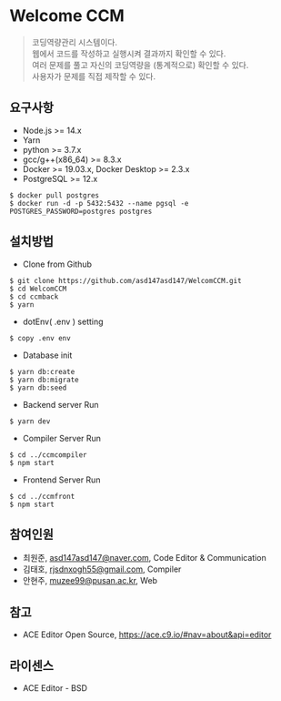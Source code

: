 # Welcome CCM 

> 코딩역량관리 시스템이다.  
> 웹에서 코드를 작성하고 실행시켜 결과까지 확인할 수 있다.  
> 여러 문제를 풀고 자신의 코딩역량을 (통계적으로) 확인할 수 있다.  
> 사용자가 문제를 직접 제작할 수 있다.

## 요구사항

- Node.js >= 14.x
- Yarn
- python >= 3.7.x
- gcc/g++(x86_64) >= 8.3.x
- Docker >= 19.03.x, Docker Desktop >= 2.3.x
- PostgreSQL >= 12.x

```
$ docker pull postgres
$ docker run -d -p 5432:5432 --name pgsql -e POSTGRES_PASSWORD=postgres postgres
```

## 설치방법

+ Clone from Github
```
$ git clone https://github.com/asd147asd147/WelcomCCM.git
$ cd WelcomCCM
$ cd ccmback
$ yarn
```
+ dotEnv( .env ) setting

```
$ copy .env env
```

+ Database init
```
$ yarn db:create
$ yarn db:migrate
$ yarn db:seed
```
+ Backend server Run
```
$ yarn dev
```

+ Compiler Server Run
```
$ cd ../ccmcompiler
$ npm start
```

+ Frontend Server Run
```
$ cd ../ccmfront
$ npm start
```

## 참여인원

- 최원준, asd147asd147@naver.com, Code Editor & Communication
- 김태호, rjsdnxogh55@gmail.com, Compiler
- 안현주, muzee99@pusan.ac.kr, Web

## 참고

- ACE Editor Open Source, https://ace.c9.io/#nav=about&api=editor

## 라이센스

- ACE Editor - BSD
